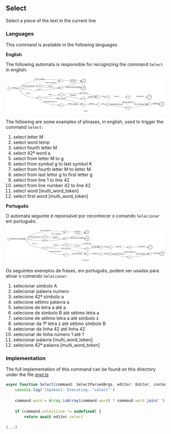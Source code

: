 ## Select

Select a piece of the text in the current line

### Languages

This command is available in the following languages

**English**

The following automata is responsible for recognizing the command `Select` in english:

![English](phrase_en-US.png)

The following are some examples of phrases, in english, used to trigger the command `Select`:

1. select letter M
2. select word temp
3. select fourth letter M
4. select 42ª word a
5. select from letter M to g
6. select from symbol g to last symbol K
7. select from fourth letter M to letter M
8. select from last letter g to first letter g
9. select from line 1 to line 42
10. select from line number 42 to line 42
11. select word [multi_word_token]
12. select first word [multi_word_token]

**Português**

O automata seguinte é reponsável por reconhecer o comando `Selecionar` em português:

![Português](phrase_pt-BR.png)

Os seguintes exemplos de frases, em português, podem ser usadas para ativar o comando `Selecionar`:

1. selecionar símbolo A
2. selecionar palavra numero
3. selecione 42ª símbolo a
4. selecione sétimo palavra a
5. selecione de letra a até a
6. selecione de símbolo B até sétimo letra a
7. selecione de sétimo letra a até símbolo z
8. selecionar da 1ª letra z até sétimo símbolo B
9. selecionar da linha 42 até linha 42
10. selecionar de linha número 1 até 1
11. selecionar palavra [multi_word_token]
12. selecione 42ª palavra [multi_word_token]

### Implementation

The full implementation of this command can be found on this directory under the file [impl.ts](impl.ts)

```typescript
async function Select(command: SelectParsedArgs, editor: Editor, context: {}) {
    console.log('[Spoken]: Executing: "select"')

    command.word = Array.isArray(command.word) ? command.word.join('') : command.word

    if (command.selectLine != undefined) {
        return await editor.select

(...)
```
